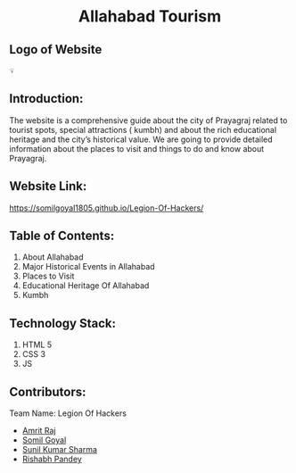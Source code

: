 <h1 align="center">Allahabad Tourism</h1>

## Logo of Website
<img src="images/title logo.png" style="width:10px; height:10px">

## Introduction:
<p>The website is a comprehensive guide about the city of Prayagraj related to tourist spots, special attractions ( kumbh) and about the rich educational heritage and the city’s historical value. We are going to provide detailed information about the places to visit and things to do and know about Prayagraj.</p>

## Website Link:
<a>https://somilgoyal1805.github.io/Legion-Of-Hackers/</a>
  
## Table of Contents:
  1) About Allahabad
  2) Major Historical Events in Allahabad
  3) Places to Visit
  4) Educational Heritage Of Allahabad
  5) Kumbh

## Technology Stack:
  1) HTML 5
  2) CSS 3
  3) JS 
 
## Contributors:

Team Name: Legion Of Hackers

* [Amrit Raj](https://github.com/amrit-raj123)
* [Somil Goyal](https://github.com/SomilGoyal1805)
* [Sunil Kumar Sharma](https://github.com/sunil-kumar-sharma37)
* [Rishabh Pandey](https://github.com/rishabh-pandey-393)

